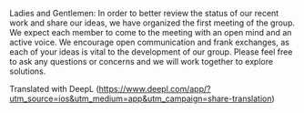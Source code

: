 Ladies and Gentlemen:
 In order to better review the status of our recent work and share our ideas, we have organized the first meeting of the group.
 We expect each member to come to the meeting with an open mind and an active voice. We encourage open communication and frank exchanges, as each of your ideas is vital to the development of our group. Please feel free to ask any questions or concerns and we will work together to explore solutions.

Translated with DeepL (https://www.deepl.com/app/?utm_source=ios&utm_medium=app&utm_campaign=share-translation)